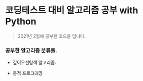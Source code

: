 # 코딩테스트 대비 알고리즘 공부 with Python  

> 2021년 2월에 공부한 코드들 입니다.  

### 공부한 알고리즘 분류들. 

* 깊이우선탐색 알고리즘. 

* 동적 프로그래밍
